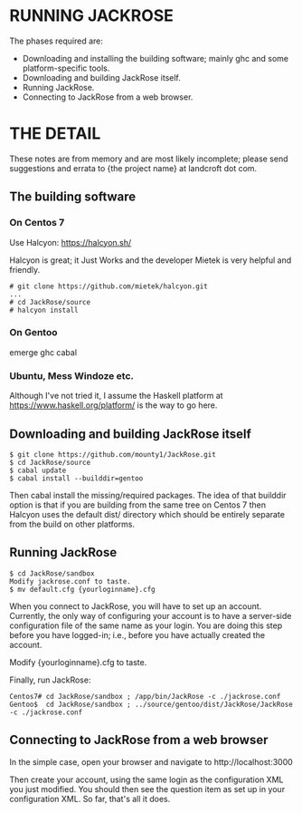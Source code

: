 # RUNNING JACKROSE

The phases required are:

- Downloading and installing the building software;  mainly ghc and some
   platform-specific tools.
- Downloading and building JackRose itself.
- Running JackRose.
- Connecting to JackRose from a web browser.


# THE DETAIL

These notes are from memory and are most likely incomplete;  please send
suggestions and errata to {the project name} at landcroft dot com.


## The building software

### On Centos 7

Use Halcyon:  https://halcyon.sh/

Halcyon is great;  it Just Works and the developer Mietek is very helpful and
friendly.

    # git clone https://github.com/mietek/halcyon.git
    ...
    # cd JackRose/source
    # halcyon install

### On Gentoo

emerge ghc cabal


### Ubuntu, Mess Windoze etc.

Although I've not tried it, I assume the Haskell platform at
https://www.haskell.org/platform/ is the way to go here.


## Downloading and building JackRose itself

    $ git clone https://github.com/mounty1/JackRose.git
    $ cd JackRose/source
    $ cabal update
    $ cabal install --builddir=gentoo

Then cabal install the missing/required packages.
The idea of that builddir option is that if you are building from the same tree
on Centos 7 then Halcyon uses the default dist/ directory which should be
entirely separate from the build on other platforms.


## Running JackRose

    $ cd JackRose/sandbox
    Modify jackrose.conf to taste.
    $ mv default.cfg {yourloginname}.cfg

When you connect to JackRose, you will have to set up an account.
Currently, the only way of configuring your account is to have a server-side
configuration file of the same name as your login.
You are doing this step before you have logged-in;  i.e., before you have
actually created the account.

Modify {yourloginname}.cfg to taste.

Finally, run JackRose:

    Centos7# cd JackRose/sandbox ; /app/bin/JackRose -c ./jackrose.conf
    Gentoo$  cd JackRose/sandbox ; ../source/gentoo/dist/JackRose/JackRose -c ./jackrose.conf


## Connecting to JackRose from a web browser

In the simple case, open your browser and navigate to http://localhost:3000

Then create your account, using the same login as the configuration XML you
just modified.  You should then see the question item as set up in your
configuration XML.  So far, that's all it does.
